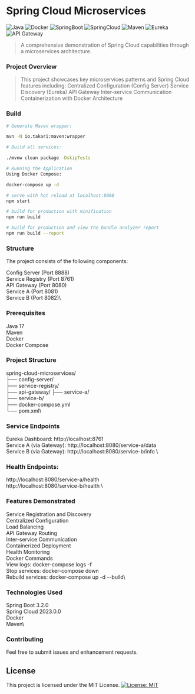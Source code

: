 # Spring Cloud Microservices

![Java](https://img.shields.io/badge/java-%23ED8B00.svg?style=for-the-badge&logo=openjdk&logoColor=white)
![Docker](https://img.shields.io/badge/docker-%230db7ed.svg?style=for-the-badge&logo=docker&logoColor=white)
![SpringBoot](https://img.shields.io/badge/SpringBoot-6DB33D?style=for-the-badge&logo=spring&logoColor=white)
![SpringCloud](https://img.shields.io/badge/SpringCloud-6DB33D?style=for-the-badge&logo=spring&logoColor=white)
![Maven](https://img.shields.io/badge/Maven-C71A36?style=for-the-badge&logo=apache-maven&logoColor=white)
![Eureka](https://img.shields.io/badge/Eureka-000000?style=for-the-badge&logo=Eureka&logoColor=white)
![API Gateway](https://img.shields.io/badge/API%20Gateway-000000?style=for-the-badge&logo=API%20Gateway&logoColor=white)

> A comprehensive demonstration of Spring Cloud capabilities through a microservices architecture.
### Project Overview

> This project showcases key microservices patterns and Spring Cloud features including:
> Centralized Configuration (Config Server)
> Service Discovery (Eureka)
> API Gateway
> Inter-service Communication
> Containerization with Docker
> Architecture


### Build

```bash
# Generate Maven wrapper:

mvn -N io.takari:maven:wrapper

# Build all services:

./mvnw clean package -DskipTests

# Running the Application
Using Docker Compose:

docker-compose up -d

# serve with hot reload at localhost:8080
npm start

# build for production with minification
npm run build

# build for production and view the bundle analyzer report
npm run build --report
```

### Structure

The project consists of the following components:

Config Server (Port 8888)\
Service Registry (Port 8761)\
API Gateway (Port 8080)\
Service A (Port 8081)\
Service B (Port 8082)\

### Prerequisites

Java 17\
Maven\
Docker\
Docker Compose

### Project Structure

spring-cloud-microservices/\
├── config-server/\
├── service-registry/\
├── api-gateway/
├── service-a/\
├── service-b/\
├── docker-compose.yml\
└── pom.xml\


### Service Endpoints

Eureka Dashboard: http://localhost:8761 \
Service A (via Gateway): http://localhost:8080/service-a/data \
Service B (via Gateway): http://localhost:8080/service-b/info \

### Health Endpoints:

http://localhost:8080/service-a/health \
http://localhost:8080/service-b/health \

### Features Demonstrated

Service Registration and Discovery\
Centralized Configuration\
Load Balancing\
API Gateway Routing\
Inter-service Communication\
Containerized Deployment\
Health Monitoring\
Docker Commands\
View logs: docker-compose logs -f\
Stop services: docker-compose down\
Rebuild services: docker-compose up -d --build\

### Technologies Used

Spring Boot 3.2.0\
Spring Cloud 2023.0.0\
Docker\
Maven\

### Contributing
Feel free to submit issues and enhancement requests.

## License
This project is licensed under the MIT License.
[![License: MIT](https://img.shields.io/badge/License-MIT-yellow.svg)](https://opensource.org/licenses/MIT)